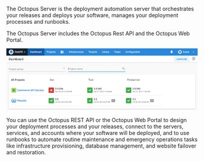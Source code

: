 The Octopus Server is the deployment automation server that orchestrates your releases and deploys your software, manages your deployment processes and runbooks.

The Octopus Server includes the Octopus Rest API and the Octopus Web Portal.

![Octopus Dashboard](/docs/shared-content/concepts/images/dashboard.png)

You can use the Octopus REST API or the Octopus Web Portal to design your deployment processes and your releases, connect to the servers, services, and accounts where your software will be deployed, and to use runbooks to automate routine maintenance and emergency operations tasks like infrastructure provisioning, database management, and website failover and restoration.
